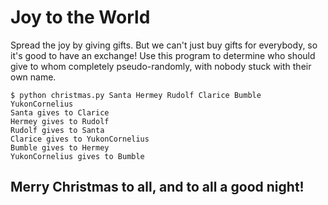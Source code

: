Joy to the World
================

Spread the joy by giving gifts.  But we can't just buy gifts for everybody, so it's good to have an exchange!  Use this program to determine who should give to whom completely pseudo-randomly, with nobody stuck with their own name.

    $ python christmas.py Santa Hermey Rudolf Clarice Bumble YukonCornelius
    Santa gives to Clarice
    Hermey gives to Rudolf
    Rudolf gives to Santa
    Clarice gives to YukonCornelius
    Bumble gives to Hermey
    YukonCornelius gives to Bumble

Merry Christmas to all, and to all a good night!
------------------------------------------------
